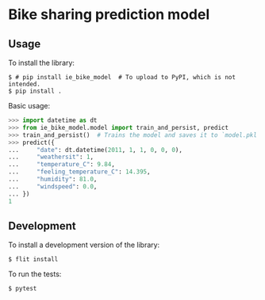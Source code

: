 # Bike sharing prediction model

## Usage

To install the library:

```
$ # pip install ie_bike_model  # To upload to PyPI, which is not intended.
$ pip install .
```

Basic usage:

```python
>>> import datetime as dt
>>> from ie_bike_model.model import train_and_persist, predict
>>> train_and_persist()  # Trains the model and saves it to `model.pkl`
>>> predict({
...     "date": dt.datetime(2011, 1, 1, 0, 0, 0),
...     "weathersit": 1,
...     "temperature_C": 9.84,
...     "feeling_temperature_C": 14.395,
...     "humidity": 81.0,
...     "windspeed": 0.0,
... })
1
```

## Development

To install a development version of the library:

```
$ flit install
```

To run the tests:

```
$ pytest
```
